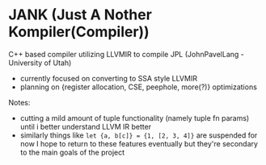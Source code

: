 JANK (Just A Nother Kompiler(Compiler))
==========================

C++ based compiler utilizing LLVMIR to compile JPL (JohnPavelLang - University of Utah) 
 - currently focused on converting to SSA style LLVMIR
 - planning on {register allocation, CSE, peephole, more(?)} optimizations

Notes: 
 - cutting a mild amount of tuple functionality (namely tuple fn params) until i better understand LLVM IR better
 - similarly things like `let {a, b[c]} = {1, [2, 3, 4]}` are suspended for now 
 I hope to return to these features eventually but they're secondary to the main goals of the project